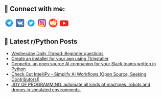 ## 🔎 Connect with me:
[<img src="https://github.com/bullbesh/bullbesh/blob/main/images/Telegram.png" width="32" height="32" />](https://t.me/bullbesh)
[<img src="https://github.com/bullbesh/bullbesh/blob/main/images/VK.png" width="32" height="32" />](https://vk.com/bullbesh)
[<img src="https://github.com/bullbesh/bullbesh/blob/main/images/Twitter.png" width="32" height="32" />](https://twitter.com/bullbesh1)
[<img src="https://github.com/bullbesh/bullbesh/blob/main/images/Instagram.png" width="32" height="32" />](https://www.instagram.com/bullbesh)
[<img src="https://github.com/bullbesh/bullbesh/blob/main/images/Reddit.png" width="32" height="32" />](https://www.reddit.com/user/bullbesh)
[<img src="https://github.com/bullbesh/bullbesh/blob/main/images/YouTube.png" width="32" height="32" />](https://www.youtube.com/channel/UCtfjRs6uzgq5mfm8S06WTcg)

## 📕 Latest r/Python Posts
<!-- BLOG-POST-LIST:START -->
- [Wednesday Daily Thread: Beginner questions](https://www.reddit.com/r/Python/comments/1akow3c/wednesday_daily_thread_beginner_questions/)
- [Create an installer for your app using TkInstaller](https://www.reddit.com/r/Python/comments/1aklvx6/create_an_installer_for_your_app_using_tkinstaller/)
- [Geppetto, an open source AI companion for your Slack teams written in Python](https://www.reddit.com/r/Python/comments/1akkcg1/geppetto_an_open_source_ai_companion_for_your/)
- [Check Out IntelliPy - Simplify AI Workflows &lpar;Open Source, Seeking Contributors!&rpar;](https://www.reddit.com/r/Python/comments/1akcisw/check_out_intellipy_simplify_ai_workflows_open/)
- [JOY OF PROGRAMMING: automate all kinds of machines, robots and drones in simulated environments.](https://www.reddit.com/r/Python/comments/1akaywl/joy_of_programming_automate_all_kinds_of_machines/)
<!-- BLOG-POST-LIST:END -->
